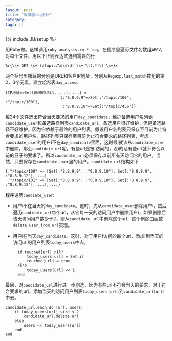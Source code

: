 ```yaml
---
layout: post
title: "服务器log分析"
category: 
tags: []
---
```

{% include JB/setup %}

用Ruby做。这样调用`ruby analysis.rb *.log`，在程序里遍历文件名数组`ARGV`，对每个文件，用以下正则表达式选到需要的行

    %r{\s+ GET \s+ (/topic/\d\d\d) \s+ \((.*)\) \s+}x
两个括号里捕获的分别是URL和客户IP地址，分别从`Regexp.last_match`数组的第2，3个元素，建立哈希表`day_access`

    {IP地址=>Set[访问的URL1, ...], ...} =
                            {:"8.8.9.9"=>Set[:"/topic/100", :"/topic/100"], 
	                         :"8.8.9.10"=>Set[:"/topic/456"]}
     

每24个文件选出符合当天要求的用户`day_candidate`，维护备选用户名列表`candidate_user`和备选路径列表`candidate_url`。备选用户很好维护，但是备选路径不好维护，因为它依赖于最终的用户列表。假设用户名列表只保存至目前为止符合要求的用户名，路径列表只保存至目前为止符合要求的路径列表，考虑`candidate_user`的用户i不在`day_candidate`里面，这时候i就该从`candidate_user`中删除，那么`candidate_url`呢，有些url是被i访问的，没i的话有些url就不符合以前的日子的要求了。所以`candidate_url`必须保存以前所有天访问它的用户，当然，只要保存在`candidate_user`里的用户。`candidate_url`结构如下

    {:"/topic/100" => [Set[:"8.8.9.9", :"8.8.9.10"], Set[:"8.8.9.9", :"8.8.9.12"], ...]
     :"/topic/101" => [Set[:"8.8.9.9", :"8.8.9.10"], Set[:"8.8.9.9", :"8.8.9.12"], ...], ...}

程序遍历`candiate_user`:

- 用户i不在当天的`day_candidate`。这时，先从`candidate_user`删除用户i，然后遍历`candidate_url`每个url，从它每一天的访问用户中删除用户i，如果删除后该天访问用户数少于2，则从`candidate_url`中删除这个url，这个删除由函数`delete_user_from_url`实现。
- 用户i在当天`day_candidate`。这时，对于用户i访问的每个url，添加i到当天的访问url的用户列表`today_users`中去。

        if touched[url].nil?
            today_users[url] = Set[i]
            touched[url] = true
        else
            today_users[url] << i
        end

最后，对`candidate_url`进行进一步删选，因为有些url不符合当天的要求，对于符合要求的url，添加当天的访问用户列表`today_users[url]`到`candidate_url[url]`中去。
    
    candidate_url.each do |url, users|
        if today_users[url].size < 2
            candidate_url.delete url
        else
            users << today_users[url]
        end
    end